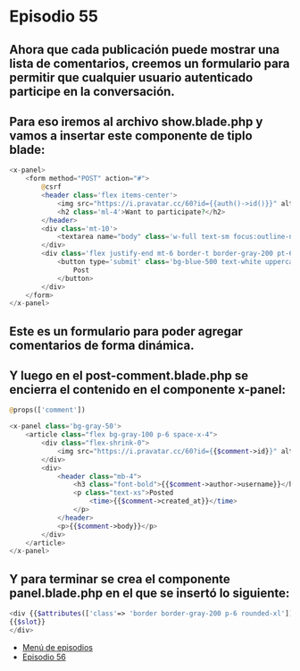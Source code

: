 # Episodio 55

## Ahora que cada publicación puede mostrar una lista de comentarios, creemos un formulario para permitir que cualquier usuario autenticado participe en la conversación.

## Para eso iremos al archivo show.blade.php y vamos a insertar este componente de tiplo blade:

```php
<x-panel>
    <form method="POST" action="#">
        @csrf
        <header class='flex items-center'>
            <img src="https://i.pravatar.cc/60?id={{auth()->id()}}" alt="" width="40" height="40" class="rounded-full">
            <h2 class='ml-4'>Want to participate?</h2>
        </header>
        <div class='mt-10'>
            <textarea name="body" class='w-full text-sm focus:outline-none focus:ring' rows='5' placeholder="Do you want to say anything?"></textarea>
        </div>
        <div class='flex justify-end mt-6 border-t border-gray-200 pt-6'>
            <button type='submit' class='bg-blue-500 text-white uppercase font-semibold text-xs py-2 px-10 rounded-2xl hover:bg-blue-600'>
                Post
            </button>
        </div>
    </form>
</x-panel>

```

## Este es un formulario para poder agregar comentarios de forma dinámica.

## Y luego en el post-comment.blade.php se encierra el contenido en el componente x-panel:
```php
@props(['comment'])

<x-panel class='bg-gray-50'>
    <article class="flex bg-gray-100 p-6 space-x-4">
        <div class="flex-shrink-0">
            <img src="https://i.pravatar.cc/60?id={{$comment->id}}" alt="" width="60" height="60" class="rounded-xl">
        </div>
        <div>
            <header class="mb-4">
                <h3 class="font-bold">{{$comment->author->username}}</h3>
                <p class="text-xs">Posted
                    <time>{{$comment->created_at}}</time>
                </p>
            </header>
            <p>{{$comment->body}}</p>
        </div>
    </article>
</x-panel>

```

## Y para terminar se crea el componente panel.blade.php en el que se insertó lo siguiente:

```php
<div {{$attributes(['class'=> 'border border-gray-200 p-6 rounded-xl'])}}>
{{$slot}}
</div>
```

- [Menú de episodios](../Admin.md)
- [Episodio 56](../Episodio56/Episodio%2056.md) 

